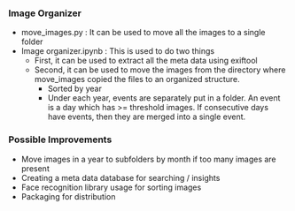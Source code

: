 ### Image Organizer

- move_images.py : It can be used to move all the images to a single folder
- Image organizer.ipynb : This is used to do two things
    - First, it can be used to extract all the meta data using exiftool
    - Second, it can be used to move the images from the directory where move_images
    copied the files to an organized structure.
        - Sorted by year
        - Under each year, events are separately put in a folder. An event is a day which has >= threshold images. If consecutive days have events, then they are merged into a single event.

### Possible Improvements
- Move images in a year to subfolders by month if too many images 
  are present
- Creating a meta data database for searching / insights
- Face recognition library usage for sorting images 
- Packaging for distribution 

